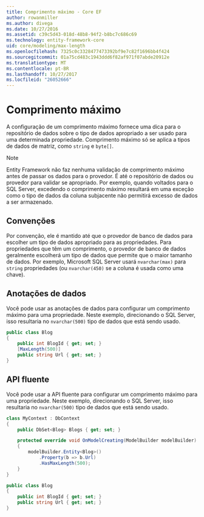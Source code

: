 ```yaml
---
title: Comprimento máximo - Core EF
author: rowanmiller
ms.author: divega
ms.date: 10/27/2016
ms.assetid: c39c5d43-018d-48b8-94f2-b8bc7c686c69
ms.technology: entity-framework-core
uid: core/modeling/max-length
ms.openlocfilehash: 7325c0c3328477473392bf9e7c82f1696bb4f424
ms.sourcegitcommit: 01a75cd483c1943ddd6f82af971f07abde20912e
ms.translationtype: MT
ms.contentlocale: pt-BR
ms.lasthandoff: 10/27/2017
ms.locfileid: "26052666"
---
```

# <a name="maximum-length"></a>Comprimento máximo

A configuração de um comprimento máximo fornece uma dica para o repositório de dados sobre o tipo de dados apropriado a ser usado para uma determinada propriedade. Comprimento máximo só se aplica a tipos de dados de matriz, como `string` e `byte[]`.

> [!NOTE]  
> Entity Framework não faz nenhuma validação de comprimento máximo antes de passar os dados para o provedor. É até o repositório de dados ou provedor para validar se apropriado. Por exemplo, quando voltados para o SQL Server, excedendo o comprimento máximo resultará em uma exceção como o tipo de dados da coluna subjacente não permitirá excesso de dados a ser armazenado.

## <a name="conventions"></a>Convenções

Por convenção, ele é mantido até que o provedor de banco de dados para escolher um tipo de dados apropriado para as propriedades. Para propriedades que têm um comprimento, o provedor de banco de dados geralmente escolherá um tipo de dados que permite que o maior tamanho de dados. Por exemplo, Microsoft SQL Server usará `nvarchar(max)` para `string` propriedades (ou `nvarchar(450)` se a coluna é usada como uma chave).

## <a name="data-annotations"></a>Anotações de dados

Você pode usar as anotações de dados para configurar um comprimento máximo para uma propriedade. Neste exemplo, direcionando o SQL Server, isso resultaria no `nvarchar(500)` tipo de dados que está sendo usado.

<!-- [!code-csharp[Main](samples/core/Modeling/DataAnnotations/Samples/MaxLength.cs?highlight=4)] -->
``` csharp
public class Blog
{
    public int BlogId { get; set; }
    [MaxLength(500)]
    public string Url { get; set; }
}
```

## <a name="fluent-api"></a>API fluente

Você pode usar a API fluente para configurar um comprimento máximo para uma propriedade. Neste exemplo, direcionando o SQL Server, isso resultaria no `nvarchar(500)` tipo de dados que está sendo usado.

<!-- [!code-csharp[Main](samples/core/Modeling/FluentAPI/Samples/MaxLength.cs?highlight=7,8,9)] -->
``` csharp
class MyContext : DbContext
{
    public DbSet<Blog> Blogs { get; set; }

    protected override void OnModelCreating(ModelBuilder modelBuilder)
    {
        modelBuilder.Entity<Blog>()
            .Property(b => b.Url)
            .HasMaxLength(500);
    }
}

public class Blog
{
    public int BlogId { get; set; }
    public string Url { get; set; }
}
```

